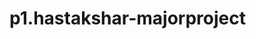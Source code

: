 # p1.hastakshar-majorproject
<script src="https://gist.github.com/themadan/32a5cac2905cceba32ba655b3c393b2f.js"></script>
